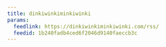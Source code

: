 ```yaml
---
title: dinkiwinkiminkiwinki
params:
  feedlink: https://dinkiwinkiminkiwinki.com/rss/
  feedid: 1b240fadb4ced6f2046d9140faeccb3c
---
```

